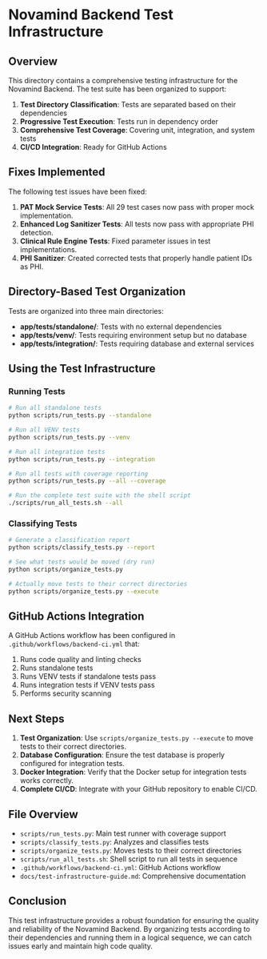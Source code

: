 # Novamind Backend Test Infrastructure

## Overview

This directory contains a comprehensive testing infrastructure for the Novamind Backend. The test suite has been organized to support:

1. **Test Directory Classification**: Tests are separated based on their dependencies
2. **Progressive Test Execution**: Tests run in dependency order
3. **Comprehensive Test Coverage**: Covering unit, integration, and system tests
4. **CI/CD Integration**: Ready for GitHub Actions

## Fixes Implemented

The following test issues have been fixed:

1. **PAT Mock Service Tests**: All 29 test cases now pass with proper mock implementation.
2. **Enhanced Log Sanitizer Tests**: All tests now pass with appropriate PHI detection.
3. **Clinical Rule Engine Tests**: Fixed parameter issues in test implementations.
4. **PHI Sanitizer**: Created corrected tests that properly handle patient IDs as PHI.

## Directory-Based Test Organization

Tests are organized into three main directories:

- **app/tests/standalone/**: Tests with no external dependencies
- **app/tests/venv/**: Tests requiring environment setup but no database
- **app/tests/integration/**: Tests requiring database and external services

## Using the Test Infrastructure

### Running Tests

```bash
# Run all standalone tests
python scripts/run_tests.py --standalone

# Run all VENV tests
python scripts/run_tests.py --venv

# Run all integration tests
python scripts/run_tests.py --integration

# Run all tests with coverage reporting
python scripts/run_tests.py --all --coverage

# Run the complete test suite with the shell script
./scripts/run_all_tests.sh --all
```

### Classifying Tests

```bash
# Generate a classification report
python scripts/classify_tests.py --report

# See what tests would be moved (dry run)
python scripts/organize_tests.py

# Actually move tests to their correct directories
python scripts/organize_tests.py --execute
```

## GitHub Actions Integration

A GitHub Actions workflow has been configured in `.github/workflows/backend-ci.yml` that:

1. Runs code quality and linting checks
2. Runs standalone tests
3. Runs VENV tests if standalone tests pass
4. Runs integration tests if VENV tests pass
5. Performs security scanning

## Next Steps

1. **Test Organization**: Use `scripts/organize_tests.py --execute` to move tests to their correct directories.
2. **Database Configuration**: Ensure the test database is properly configured for integration tests.
3. **Docker Integration**: Verify that the Docker setup for integration tests works correctly.
4. **Complete CI/CD**: Integrate with your GitHub repository to enable CI/CD.

## File Overview

- `scripts/run_tests.py`: Main test runner with coverage support
- `scripts/classify_tests.py`: Analyzes and classifies tests
- `scripts/organize_tests.py`: Moves tests to their correct directories
- `scripts/run_all_tests.sh`: Shell script to run all tests in sequence
- `.github/workflows/backend-ci.yml`: GitHub Actions workflow
- `docs/test-infrastructure-guide.md`: Comprehensive documentation

## Conclusion

This test infrastructure provides a robust foundation for ensuring the quality and reliability of the Novamind Backend. By organizing tests according to their dependencies and running them in a logical sequence, we can catch issues early and maintain high code quality.